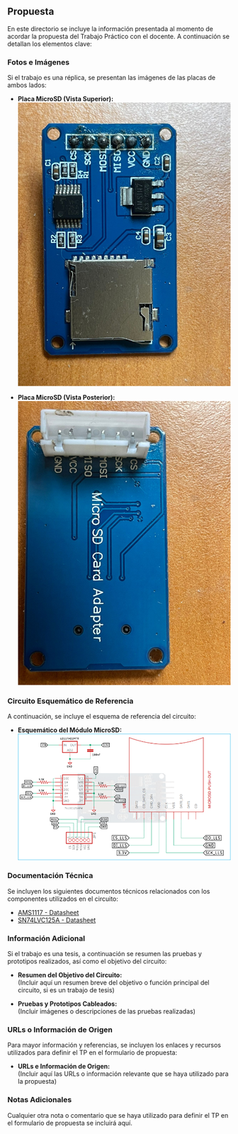 ## Propuesta

En este directorio se incluye la información presentada al momento de acordar la propuesta del Trabajo Práctico con el docente. A continuación se detallan los elementos clave:

### Fotos e Imágenes

Si el trabajo es una réplica, se presentan las imágenes de las placas de ambos lados:

* **Placa MicroSD (Vista Superior):**  
  ![Vista Superior](pcb_microSD_superior.jpeg)

* **Placa MicroSD (Vista Posterior):**  
  ![Vista Posterior](pcb_microSD_posterior.jpeg)

### Circuito Esquemático de Referencia

A continuación, se incluye el esquema de referencia del circuito:

* **Esquemático del Módulo MicroSD:**  
  ![Esquemático MicroSD](Micro-SD-Card-Module-Schematic.png)

### Documentación Técnica

Se incluyen los siguientes documentos técnicos relacionados con los componentes utilizados en el circuito:

* [AMS1117 - Datasheet](AMS1117.PDF)
* [SN74LVC125A - Datasheet](SN74LVC125A.PDF)

### Información Adicional

Si el trabajo es una tesis, a continuación se resumen las pruebas y prototipos realizados, así como el objetivo del circuito:

* **Resumen del Objetivo del Circuito:**  
  (Incluir aquí un resumen breve del objetivo o función principal del circuito, si es un trabajo de tesis)

* **Pruebas y Prototipos Cableados:**  
  (Incluir imágenes o descripciones de las pruebas realizadas)

### URLs o Información de Origen

Para mayor información y referencias, se incluyen los enlaces y recursos utilizados para definir el TP en el formulario de propuesta:

* **URLs e Información de Origen:**  
  (Incluir aquí las URLs o información relevante que se haya utilizado para la propuesta)

### Notas Adicionales

Cualquier otra nota o comentario que se haya utilizado para definir el TP en el formulario de propuesta se incluirá aquí.

